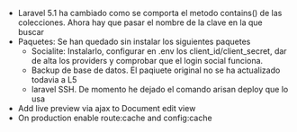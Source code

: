 - Laravel 5.1 ha cambiado como se comporta el metodo contains() de las colecciones. Ahora hay que pasar el nombre de la clave en la que buscar
- Paquetes: Se han quedado sin instalar los siguientes paquetes
	- Socialite: Instalarlo, configurar en .env los client_id/client_secret, dar de alta los providers y comprobar que el login social funciona.
	- Backup de base de datos. El paqiuete original no se ha actualizado todavia a L5
	- laravel SSH. De momento he dejado el comando arisan deploy que lo usa
- Add live preview via ajax to Document edit view
- On production enable route:cache and config:cache


